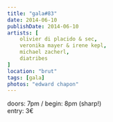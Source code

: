 ```yaml
---
title: "gala#83"
date: 2014-06-10
publishDate: 2014-06-10
artists: [
    olivier di placido & sec,
    veronika mayer & irene kepl,
    michael zacherl,
    diatribes
]
location: "brut"
tags: [gala]
photos: "edward chapon"
---
```

doors: 7pm / begin: 8pm (sharp!)  
entry: 3€
